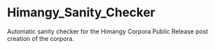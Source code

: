 # Himangy_Sanity_Checker
Automatic sanity checker for the Himangy Corpora Public Release post creation of the corpora.
